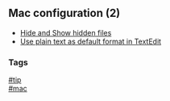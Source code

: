 ## Mac configuration (2)

- [Hide and Show hidden files](hide-show-hidden-files.md)
- [Use plain text as default format in TextEdit](plain-text-default-text-edit.md)

### Tags
[#tip](../../tips.md)  
[#mac](../mac.md)